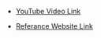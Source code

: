 - [YouTube Video Link](https://www.youtube.com/watch?v=tv-_1er1mWI)

- [Referance Website Link](https://refactoring.guru/design-patterns)